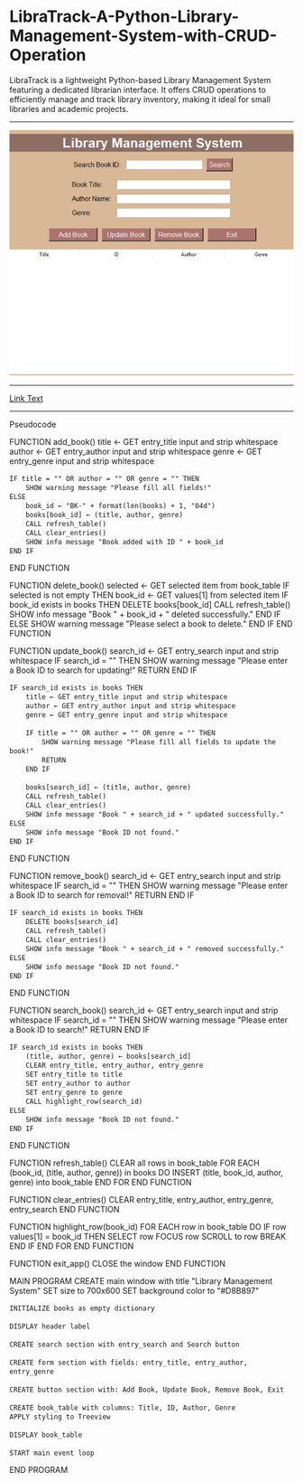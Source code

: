 # LibraTrack-A-Python-Library-Management-System-with-CRUD-Operation
LibraTrack is a lightweight Python-based Library Management System featuring a dedicated librarian interface. It offers CRUD operations to efficiently manage and track library inventory, making it ideal for small libraries and academic projects.


________________________________________________________________________________________


![image alt](https://github.com/aic-fth/LibraTrack-A-Python-Library-Management-System-with-CRUD-Operation/blob/main/Library%20Image.png?raw=true)


________________________________________________________________________________________


[Link Text](https://github.com/aic-fth/LibraTrack-A-Python-Library-Management-System-with-CRUD-Operation/blob/f1a037ae4f61f5e93987fbb3eaeb3c3f98258b18/LMS-PSEUDOCODE.txt)


________________________________________________________________________________________


Pseudocode

FUNCTION add_book()
    title ← GET entry_title input and strip whitespace
    author ← GET entry_author input and strip whitespace
    genre ← GET entry_genre input and strip whitespace

    IF title = "" OR author = "" OR genre = "" THEN
        SHOW warning message "Please fill all fields!"
    ELSE
        book_id ← "BK-" + format(len(books) + 1, "04d")
        books[book_id] ← (title, author, genre)
        CALL refresh_table()
        CALL clear_entries()
        SHOW info message "Book added with ID " + book_id
    END IF
END FUNCTION

FUNCTION delete_book()
    selected ← GET selected item from book_table
    IF selected is not empty THEN
        book_id ← GET values[1] from selected item
        IF book_id exists in books THEN
            DELETE books[book_id]
            CALL refresh_table()
            SHOW info message "Book " + book_id + " deleted successfully."
        END IF
    ELSE
        SHOW warning message "Please select a book to delete."
    END IF
END FUNCTION

FUNCTION update_book()
    search_id ← GET entry_search input and strip whitespace
    IF search_id = "" THEN
        SHOW warning message "Please enter a Book ID to search for updating!"
        RETURN
    END IF

    IF search_id exists in books THEN
        title ← GET entry_title input and strip whitespace
        author ← GET entry_author input and strip whitespace
        genre ← GET entry_genre input and strip whitespace

        IF title = "" OR author = "" OR genre = "" THEN
            SHOW warning message "Please fill all fields to update the book!"
            RETURN
        END IF

        books[search_id] ← (title, author, genre)
        CALL refresh_table()
        CALL clear_entries()
        SHOW info message "Book " + search_id + " updated successfully."
    ELSE
        SHOW info message "Book ID not found."
    END IF
END FUNCTION

FUNCTION remove_book()
    search_id ← GET entry_search input and strip whitespace
    IF search_id = "" THEN
        SHOW warning message "Please enter a Book ID to search for removal!"
        RETURN
    END IF

    IF search_id exists in books THEN
        DELETE books[search_id]
        CALL refresh_table()
        CALL clear_entries()
        SHOW info message "Book " + search_id + " removed successfully."
    ELSE
        SHOW info message "Book ID not found."
    END IF
END FUNCTION

FUNCTION search_book()
    search_id ← GET entry_search input and strip whitespace
    IF search_id = "" THEN
        SHOW warning message "Please enter a Book ID to search!"
        RETURN
    END IF

    IF search_id exists in books THEN
        (title, author, genre) ← books[search_id]
        CLEAR entry_title, entry_author, entry_genre
        SET entry_title to title
        SET entry_author to author
        SET entry_genre to genre
        CALL highlight_row(search_id)
    ELSE
        SHOW info message "Book ID not found."
    END IF
END FUNCTION

FUNCTION refresh_table()
    CLEAR all rows in book_table
    FOR EACH (book_id, (title, author, genre)) in books DO
        INSERT (title, book_id, author, genre) into book_table
    END FOR
END FUNCTION

FUNCTION clear_entries()
    CLEAR entry_title, entry_author, entry_genre, entry_search
END FUNCTION

FUNCTION highlight_row(book_id)
    FOR EACH row in book_table DO
        IF row values[1] = book_id THEN
            SELECT row
            FOCUS row
            SCROLL to row
            BREAK
        END IF
    END FOR
END FUNCTION

FUNCTION exit_app()
    CLOSE the window
END FUNCTION

MAIN PROGRAM
    CREATE main window with title "Library Management System"
    SET size to 700x600
    SET background color to "#D8B897"

    INITIALIZE books as empty dictionary

    DISPLAY header label

    CREATE search section with entry_search and Search button

    CREATE form section with fields: entry_title, entry_author, entry_genre

    CREATE button section with: Add Book, Update Book, Remove Book, Exit

    CREATE book_table with columns: Title, ID, Author, Genre
    APPLY styling to Treeview

    DISPLAY book_table

    START main event loop
END PROGRAM


